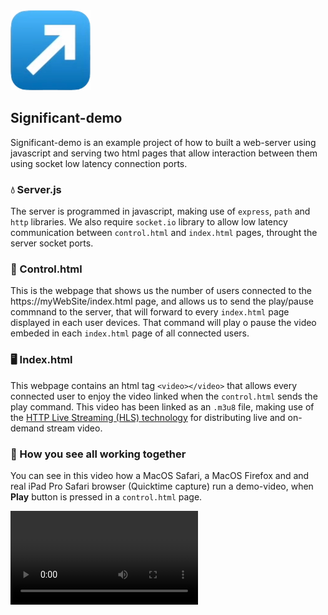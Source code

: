 <picture>
 <source media="(prefers-color-scheme: dark)" srcset="media_previews/linkers.png">
 <source media="(prefers-color-scheme: light)" srcset="media_previews/linkers.png">
 <img alt="Significant" src="media_previews/linkers.png">
</picture>
<br>

## Significant-demo

Significant-demo is an example project of how to built a web-server using javascript and serving two html pages that allow interaction between them using socket low latency connection ports.

### 💧 Server.js

The server is programmed in javascript, making use of `express`, `path` and `http` libraries. We also require `socket.io` library to allow low latency communication between `control.html` and `index.html` pages, throught the server socket ports.

### 🚀 Control.html

This is the webpage that shows us the number of users connected to the https://myWebSite/index.html page, and allows us to send the play/pause commnand to the server, that will forward to every `index.html` page displayed in each user devices. That command will play o pause the video embeded in each `index.html` page of all connected users.

### 🖥️ Index.html

This webpage contains an html tag `<video></video>` that allows every connected user to enjoy the video linked when the `control.html` sends the play command. This video has been linked as an `.m3u8` file, making use of the [HTTP Live Streaming (HLS) technology](https://developer.apple.com/streaming/) for distributing live and on-demand stream video.

### 💛 How you see all working together

You can see in this video how a MacOS Safari, a MacOS Firefox and and real iPad Pro Safari browser (Quicktime capture) run a demo-video, when **Play** button is pressed in a `control.html` page.

<video>
    <source src="media_previews/significant-demo-capture.mov">
</video>